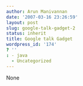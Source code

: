 ```yaml
---
author: Arun Manivannan
date: '2007-03-16 23:26:59'
layout: post
slug: google-talk-gadget-2
status: inherit
title: Google talk Gadget
wordpress_id: '174'
? ''
: - java
  - Uncategorized
---
```


None

